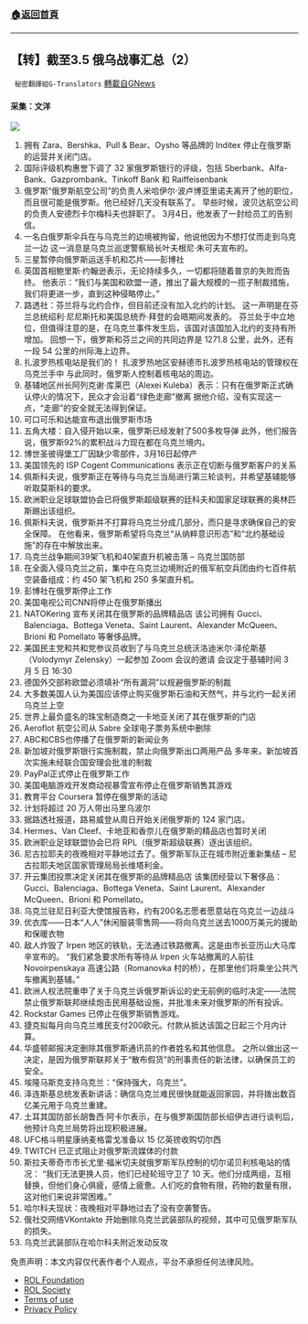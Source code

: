 ###  [:house:返回首頁](https://github.com/ourhimalayas/txt)
---


## 【转】截至3.5 俄乌战事汇总（2）
` 秘密翻譯組G-Translators` [轉載自GNews](https://gnews.org/zh-hans/2112718/)

#### 采集：文洋
![](https://assets.gnews.org/wp-content/uploads/2022/03/658b415c-4353-4dfd-b1ba-198c86b0cf43-2.jpg)
1. 拥有 Zara、Bershka、Pull & Bear、Oysho 等品牌的 Inditex 停止在俄罗斯的运营并关闭门店。
2. 国际评级机构惠誉下调了 32 家俄罗斯银行的评级，包括 Sberbank、Alfa-Bank、Gazprombank、Tinkoff Bank 和 Raiffeisenbank
3. 俄罗斯“俄罗斯航空公司”的负责人米哈伊尔·波卢博亚里诺夫离开了他的职位，而且很可能是俄罗斯。他已经好几天没有联系了。
早些时候，波贝达航空公司的负责人安德烈卡尔梅科夫也辞职了。 3月4日，他发表了一封给员工的告别信。
4. 一名白俄罗斯伞兵在与乌克兰的边境被拘留，他说他因为不想打仗而走到乌克兰一边
这一消息是乌克兰巡逻警察局长叶夫根尼·朱可夫宣布的。
5. 三星暂停向俄罗斯运送手机和芯片——彭博社
6. 英国首相鲍里斯·约翰逊表示，无论持续多久，一切都将随着普京的失败而告终。
他表示：“我们与美国和欧盟一道，推出了最大规模的一揽子制裁措施，我们将更进一步，直到这种侵略停止。”
7. 路透社：芬兰将与北约合作，但目前还没有加入北约的计划。
这一声明是在芬兰总统绍利·尼尼斯托和美国总统乔·拜登的会晤期间发表的。
芬兰处于中立地位，但值得注意的是，在乌克兰事件发生后，该国对该国加入北约的支持有所增加。
回想一下，俄罗斯和芬兰之间的共同边界是 1271.8 公里，此外，还有一段 54 公里的州际海上边界。
8. 扎波罗热核电站是我们的！
扎波罗热地区安赫德市扎波罗热核电站的管理权在乌克兰手中
与此同时，俄罗斯人控制着核电站的周边。
9. 基辅地区州长阿列克谢·库莱巴（Alexei Kuleba）表示：只有在俄罗斯正式确认停火的情况下，民众才会沿着“绿色走廊”撤离
据他介绍，没有实现这一点，“走廊”的安全就无法得到保证。
10. 可口可乐和达能宣布退出俄罗斯市场
11. 五角大楼：自入侵开始以来，俄罗斯已经发射了500多枚导弹
此外，他们报告说，俄罗斯92%的累积战斗力现在都在乌克兰境内。
12. 博世圣彼得堡工厂因缺少零部件，3月16日起停产
13. 美国领先的 ISP Cogent Communications 表示正在切断与俄罗斯客户的关系
14. 佩斯科夫说，俄罗斯正在等待与乌克兰当局进行第三轮谈判，并希望基辅能够听取莫斯科的要求。
15. 欧洲职业足球联盟协会已将俄罗斯超级联赛的廷科夫和国家足球联赛的奥林匹斯踢出该组织。
16. 佩斯科夫说，俄罗斯并不打算将乌克兰分成几部分，而只是寻求确保自己的安全保障。
在他看来，俄罗斯希望将乌克兰“从纳粹意识形态”和“北约基础设施”的存在中解放出来。
17. 乌克兰战争期间39架飞机和40架直升机被击落 – 乌克兰国防部
18. 在全面入侵乌克兰之前，集中在乌克兰边境附近的俄军航空兵团由约七百件航空装备组成：约 450 架飞机和 250 多架直升机。
19. 彭博社在俄罗斯停止工作
20. 美国电视公司CNN将停止在俄罗斯播出
21. NATOKering 宣布关闭其在俄罗斯的品牌精品店
该公司拥有 Gucci、Balenciaga、Bottega Veneta、Saint Laurent、Alexander McQueen、Brioni 和 Pomellato 等奢侈品牌。
22. 美国民主党和共和党参议员收到了与乌克兰总统沃洛迪米尔·泽伦斯基（Volodymyr Zelensky）一起参加 Zoom 会议的邀请
会议定于基辅时间 3 月 5 日 16:30
23. 德国外交部称欧盟必须填补“所有漏洞”以规避俄罗斯的制裁
24. 大多数美国人认为美国应该停止购买俄罗斯石油和天然气，并与北约一起关闭乌克兰上空
25. 世界上最负盛名的珠宝制造商之一卡地亚关闭了其在俄罗斯的门店
26. Aeroflot 航空公司从 Sabre 全球电子票务系统中删除
27. ABC和CBS也停播了在俄罗斯的新闻业务
28. 新加坡对俄罗斯银行实施制裁，禁止向俄罗斯出口两用产品
多年来，新加坡首次实施未经联合国安理会批准的制裁
29. PayPal正式停止在俄罗斯工作
30. 美国电脑游戏开发商动视暴雪宣布停止在俄罗斯销售其游戏
31. 教育平台 Coursera 暂停在俄罗斯的活动
32. 计划将超过 20 万人带出马里乌波尔
33. 据路透社报道，路易威登从周日开始关闭俄罗斯的 124 家门店。
34. Hermes、Van Cleef、卡地亚和香奈儿在俄罗斯的精品店也暂时关闭
35. 欧洲职业足球联盟协会已将 RPL（俄罗斯超级联赛）逐出该组织。
36. 尼古拉耶夫的夜晚相对平静地过去了。俄罗斯军队正在城市附近重新集结 – 尼古拉耶夫地区国家管理局局长维塔利金。
37. 开云集团投票决定关闭其在俄罗斯的品牌精品店
该集团经营以下奢侈品： Gucci、Balenciaga、Bottega Veneta、Saint Laurent、Alexander McQueen、Brioni 和 Pomellato。
38. 乌克兰驻尼日利亚大使馆报告称，约有200名志愿者愿意站在乌克兰一边战斗
39. 优衣库——日本“人人”休闲服装零售网——将向乌克兰送去1000万美元的援助和保暖衣物
40. 敌人炸毁了 Irpen 地区的铁轨，无法通过铁路撤离。这是由市长亚历山大马库辛宣布的。
“我们紧急要求所有等待从 Irpen 火车站撤离的人前往 Novoirpenskaya 高速公路（Romanovka 村的桥），在那里他们将乘坐公共汽车撤离到基辅。”
41. 欧洲人权法院重申了关于乌克兰诉俄罗斯诉讼的史无前例的临时决定——法院禁止俄罗斯联邦继续炮击民用基础设施，并批准未来对俄罗斯的所有投诉。
42. Rockstar Games 已停止在俄罗斯销售游戏。
43. 捷克拟每月向乌克兰难民支付200欧元。付款从抵达该国之日起三个月内计算。
44. 华盛顿邮报决定删除其俄罗斯通讯员的作者姓名和其他信息。
之所以做出这一决定，是因为俄罗斯联邦关于“散布假货”的刑事责任的新法律，以确保员工的安全。
45. 埃隆马斯克支持乌克兰：“保持强大，乌克兰”。
46. 泽连斯基总统发表新讲话：确信乌克兰难民很快就能返回家园，并将拨出数百亿美元用于乌克兰重建。
47. 土耳其国防部长胡鲁西·阿卡尔表示，在与俄罗斯国防部长绍伊古进行谈判后，他预计乌克兰局势将出现积极进展。
48. UFC格斗明星康纳麦格雷戈准备以 15 亿英镑收购切尔西
49. TWITCH 已正式阻止对俄罗斯流媒体的付款
50. 斯拉夫蒂奇市市长尤里·福米切夫就俄罗斯军队控制的切尔诺贝利核电站的情况：
“我们无法更换人员，他们已经轮班守卫了 10 天。他们分成两组，互相替换，但他们身心俱疲，感情上疲惫。人们吃的食物有限，药物的数量有限，这对他们来说非常困难。”
51. 哈尔科夫现状：夜晚相对平静地过去了没有空袭警告。
52. 俄社交网络VKontakte 开始删除乌克兰武装部队的视频，其中可见俄罗斯军队的损失。
53. 乌克兰武装部队在哈尔科夫附近发动反攻


 

免责声明：本文内容仅代表作者个人观点，平台不承担任何法律风险。

- [ROL Foundation](https://rolfoundation.org/)
- [ROL Society](https://rolsociety.org/)
- [Terms of use](https://gnews.org/terms-of-use-3/)
- [Privacy Policy](https://gnews.org/privacy-policy/)
